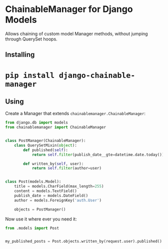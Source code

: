 ChainableManager for Django Models
==================================

Allows chaining of custom model Manager methods, without jumping through
QuerySet hoops.

Installing
----------

# `pip install django-chainable-manager`

Using
-----

Create a Manager that extends `chainablemanager.ChainableManager`:

```python
from django.db import models
from chainablemanager import ChainableManager


class PostManager(ChainableManager):
    class QuerySetMixin(object):
        def published(self):
            return self.filter(publish_date__gte=datetime.date.today())

        def written_by(self, user):
            return self.filter(author=user)


class Post(models.Model):
    title = models.CharField(max_length=255)
    content = models.TextField()
    publish_date = models.DateField()
    author = models.ForeignKey('auth.User')

    objects = PostManager()
```

Now use it where ever you need it:

```python
from .models import Post


my_published_posts = Post.objects.written_by(request.user).published()
```
